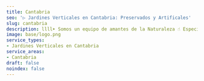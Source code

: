 ```yaml
---
title: Cantabria
seo: '▷ Jardines Verticales en Cantabria: Preservados y Artificales'
slug: cantabria
description: llll➤ Somos un equipo de amantes de la Naturaleza ☝ Especializadas en Diseño de Interiores con Jardines Verticales en Cantabria.
image: base/logo.png
service_types:
- Jardines Verticales en Cantabria
service_areas:
- Cantabria
draft: false
noindex: false
---
```

